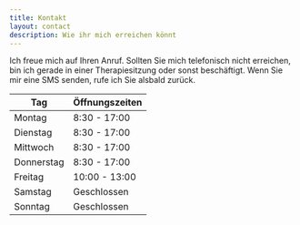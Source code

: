 ```yaml
---
title: Kontakt
layout: contact
description: Wie ihr mich erreichen könnt
---
```


 Ich freue mich auf Ihren Anruf. Sollten Sie mich telefonisch nicht erreichen, bin ich gerade in einer Therapiesitzung oder sonst beschäftigt. Wenn Sie mir eine SMS senden, rufe ich Sie alsbald zurück.

| Tag       | Öffnungszeiten  |
| --------- | --------------- |
| Montag    | 8:30 - 17:00    |
| Dienstag  | 8:30 - 17:00    |
| Mittwoch  | 8:30 - 17:00    |
| Donnerstag| 8:30 - 17:00    |
| Freitag   | 10:00 - 13:00   |
| Samstag   | Geschlossen     |
| Sonntag   | Geschlossen     |
